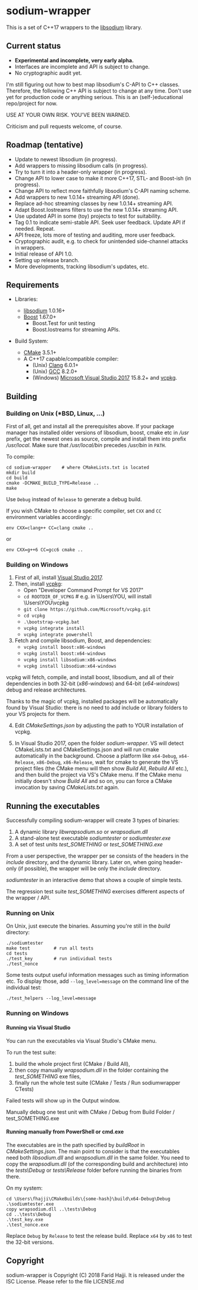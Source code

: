 # sodium-wrapper

This is a set of C++17 wrappers to the [libsodium](https://download.libsodium.org/doc/) library.

## Current status

* **Experimental and incomplete, very early alpha.**
* Interfaces are incomplete and API is subject to change.
* No cryptographic audit yet.

I'm still figuring out how to best map libsodium's C-API to C++
classes. Therefore, the following C++ API is subject to change
at any time. Don't use yet for production code or anything serious.
This is an (self-)educational repo/project for now.

USE AT YOUR OWN RISK. YOU'VE BEEN WARNED.

Criticism and pull requests welcome, of course.

## Roadmap (tentative)

* Update to newest libsodium (in progress).
* Add wrappers to missing libsodium calls (in progress).
* Try to turn it into a header-only wrapper (in progress).
* Change API to lower case to make it more C++17, STL- and Boost-ish (in progress).
* Change API to reflect more faithfully libsodium's C-API naming scheme.
* Add wrappers to new 1.0.14+ streaming API (done).
* Replace ad-hoc streaming classes by new 1.0.14+ streaming API.
* Adapt Boost.Iostreams filters to use the new 1.0.14+ streaming API.
* Use updated API in some (toy) projects to test for suitability.
* Tag 0.1 to indicate semi-stable API. Seek user feedback. Update API if needed. Repeat.
* API freeze, lots more of testing and auditing, more user feedback.
* Cryptographic audit, e.g. to check for unintended side-channel attacks in wrappers.
* Initial release of API 1.0.
* Setting up release branch.
* More developments, tracking libsodium's updates, etc.

## Requirements

* Libraries:
  * [libsodium](https://github.com/jedisct1/libsodium) 1.0.16+
  * [Boost](https://www.boost.org/) 1.67.0+
    * Boost.Test for unit testing
	* Boost.Iostreams for streaming APIs.

* Build System:
  * [CMake](https://cmake.org/) 3.5.1+
  * A C++17 capable/compatible compiler:
    * (Unix) [Clang](https://clang.llvm.org/) 6.0.1+
	* (Unix) [GCC](https://gcc.gnu.org/) 8.2.0+
	* (Windows) [Microsoft Visual Studio 2017](https://www.visualstudio.com/vs/) 15.8.2+ and [vcpkg](https://github.com/Microsoft/vcpkg).

## Building

### Building on Unix (*BSD, Linux, ...)

First of all, get and install all the prerequisites above.
If your package manager has installed older versions of libsodium, boost,
cmake etc in */usr* prefix, get the newest ones as source, compile and
install them into prefix */usr/local*. Make sure that */usr/local/bin*
precedes */usr/bin* in `PATH`.

To compile:

```
cd sodium-wrapper    # where CMakeLists.txt is located
mkdir build
cd build
cmake -DCMAKE_BUILD_TYPE=Release ..
make
```

Use `Debug` instead of `Release` to generate a debug build.

If you wish CMake to choose a specific compiler, set `CXX` and
`CC` environment variables accordingly:

```
env CXX=clang++ CC=clang cmake ..
```

or

```
env CXX=g++6 CC=gcc6 cmake ..
```

### Building on Windows

1. First of all, install [Visual Studio 2017](https://www.visualstudio.com/vs/).
2. Then, install [vcpkg](https://docs.microsoft.com/en-us/cpp/vcpkg):
     * Open "Developer Command Prompt for VS 2017"
	 * `cd ROOTDIR_OF_VCPKG` # e.g. in \Users\YOU, will install \Users\YOU\vcpkg
	 * `git clone https://github.com/Microsoft/vcpkg.git`
	 * `cd vcpkg`
	 * `.\bootstrap-vcpkg.bat`
	 * `vcpkg integrate install`
	 * `vcpkg integrate powershell`
3. Fetch and compile libsodium, Boost, and dependencies:
     * `vcpkg install boost:x86-windows`
	 * `vcpkg install boost:x64-windows`
	 * `vcpkg install libsodium:x86-windows`
	 * `vcpkg install libsodium:x64-windows`

vcpkg will fetch, compile, and install boost, libsodium, and
all of their dependencies in both 32-bit (*x86-windows*) and
64-bit (*x64-windows*) debug and release architectures.
	 
Thanks to the magic of vcpkg, installed packages will be automatically
found by Visual Studio: there is no need to add include or library folders
to your VS projects for them.

4. Edit *CMakeSettings.json* by adjusting the path to YOUR
installation of vcpkg.

5. In Visual Studio 2017, open the folder *sodium-wrapper*.
VS will detect CMakeLists.txt and CMakeSettings.json and
will run cmake automatically in the background. Choose a platform
like `x64-Debug`, `x64-Release`, `x86-Debug`, `x86-Release`, wait for cmake
to generate the VS project files (the CMake menu will then show
*Build All*, *Rebuild All* etc.), and then build the project via
VS's CMake menu. If the CMake menu initially doesn't show *Build All*
and so on, you can force a CMake invocation by saving *CMakeLists.txt*
again.

## Running the executables

Successfully compiling sodium-wrapper will create 3 types of binaries:

1. A dynamic library *libwrapsodium.so* or *wrapsodium.dll*
2. A stand-alone test executable *sodiumtester* or *sodiumtester.exe*
3. A set of test units *test\_SOMETHING* or *test\_SOMETHING.exe*

From a user perspective, the wrapper per se consists of the headers
in the *include* directory, and the dynamic library. Later on, when
going header-only (if possible), the wrapper will be only the *include*
directory.

*sodiumtester* in an interactive demo that shows a couple of simple tests.

The regression test suite *test\_SOMETHING* exercises different aspects of the
wrapper / API.

### Running on Unix

On Unix, just execute the binaries. Assuming you're still in the
*build* directory:

```
./sodiumtester
make test         # run all tests
cd tests
./test_key        # run individual tests
./test_nonce
```

Some tests output useful information messages such as timing
information etc. To display those, add `--log_level=message`
on the command line of the individual test:

```
./test_helpers --log_level=message
```

### Running on Windows

#### Running via Visual Studio

You can run the executables via Visual Studio's CMake menu.

To run the test suite:
1. build the whole project first (CMake / Build All),
2. then copy manually *wrapsodium.dll* in the folder containing the
   *test\_SOMETHING* exe files,
3. finally run the whole test suite
   (CMake / Tests / Run sodiumwrapper CTests)

Failed tests will show up in the Output window.

Manually debug one test unit with
CMake / Debug from Build Folder / test\_SOMETHING.exe

#### Running manually from PowerShell or cmd.exe

The executables are in the path specified by *buildRoot* in
*CMakeSettings.json*. The main point to consider is that the
executables need both *libsodium.dll* and *wrapsodium.dll*
in the same folder. You need to copy the *wrapsodium.dll*
(of the corresponding build and architecture) into
the *tests\Debug* or *tests\Release* folder before running
the binaries from there.

On my system:

```
cd \Users\fhajji\CMakeBuilds\{some-hash}\build\x64-Debug\Debug
.\sodiumtester.exe
copy wrapsodium.dll ..\tests\Debug
cd ..\tests\Debug
.\test_key.exe
.\test_nonce.exe
```

Replace `Debug` by `Release` to test the release build.
Replace `x64` by `x86` to test the 32-bit versions.

## Copyright

sodium-wrapper is Copyright (C) 2018 Farid Hajji. It is released under
the ISC License. Please refer to the file LICENSE.md
